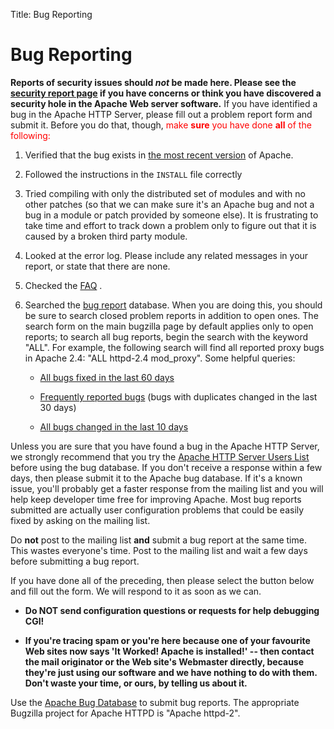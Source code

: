 Title: Bug Reporting

# Bug Reporting #

 **Reports of security issues should *not* be made here. Please see the [security report page](security_report.html)
if you have concerns or think you have discovered a security hole in the Apache Web server software.** 
If you have identified a bug in the Apache HTTP Server, please fill out a problem report form and submit it.
Before you do that, though, <font color="red">make **sure** you have done **all** of the following:</font>


1. Verified that the bug exists in [the most recent version](/download.cgi) of Apache.

1. Followed the instructions in the `INSTALL` file correctly

1. Tried compiling with only the distributed set of modules and with no other patches (so that we can make sure it's an Apache bug and not a bug in a module or patch provided by someone else). It is frustrating to take time and effort to track down a problem only to figure out that it is caused by a broken third party module.

1. Looked at the error log. Please include any related messages in your report, or state that there are none.

1. Checked the [FAQ](http://wiki.apache.org/httpd/FAQ) .

1. Searched the [bug report](http://bz.apache.org/bugzilla/) database. When you are doing this, you should be sure to search closed problem reports in addition to open ones. The search form on the main bugzilla page by default applies only to open reports; to search all bug reports, begin the search with the keyword "ALL". For example, the following search will find all reported proxy bugs in Apache 2.4: "ALL httpd-2.4 mod_proxy". Some helpful queries:

    * [All bugs fixed in the last 60 days](https://bz.apache.org/bugzilla/buglist.cgi?chfield=resolution&amp;chfieldfrom=-60d&amp;chfieldto=Now&amp;product=Apache%20httpd-2&amp;resolution=FIXED) 

    * [Frequently reported bugs](http://bz.apache.org/bugzilla/buglist.cgi?product=Apache+httpd-2&amp;long_desc=duplicate+of+this+bug.&amp;long_desc_type=allwordssubstr&amp;chfieldfrom=-30d&amp;chfieldto=Now&amp;) (bugs with duplicates changed in the last 30 days)

    * [All bugs changed in the last 10 days](http://bz.apache.org/bugzilla/buglist.cgi?chfieldfrom=-10d&amp;chfieldto=Now&amp;product=Apache+httpd-2) 


Unless you are sure that you have found a bug in the Apache HTTP Server, we strongly recommend that you try the
[Apache HTTP Server Users List](userslist.html) before using the bug database. If you don't receive a response
within a few days, then please submit it to the Apache bug database. If it's a known issue, you'll probably get
a faster response from the mailing list and you will help keep developer time free for improving Apache. Most
bug reports submitted are actually user configuration problems that could be easily fixed by asking on the mailing list.

Do **not** post to the mailing list **and** submit a bug report at the same time. This wastes everyone's time.
Post to the mailing list and wait a few days before submitting a bug report.

If you have done all of the preceding, then please select the button below and fill out the form.
We will respond to it as soon as we can.


-  **Do NOT send configuration questions or requests for help debugging CGI!** 

-  **If you're tracing spam or you're here because one of your favourite Web sites now says 'It Worked! Apache is installed!' -- then contact the mail originator or the Web site's Webmaster directly, because they're just using our software and we have nothing to do with them. Don't waste your time, or ours, by telling us about it.** 

Use the [Apache Bug Database](http://bz.apache.org/bugzilla/) to submit bug reports. The appropriate
Bugzilla project for Apache HTTPD is "Apache httpd-2".
